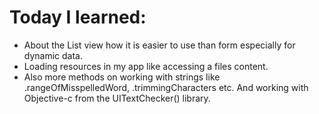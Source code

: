 # Today I learned:

- About the List view how it is easier to use than form especially for dynamic data.
- Loading resources in my app like accessing a files content.
- Also more methods on working with strings like .rangeOfMisspelledWord, .trimmingCharacters etc. And working with Objective-c from the UITextChecker() library.
